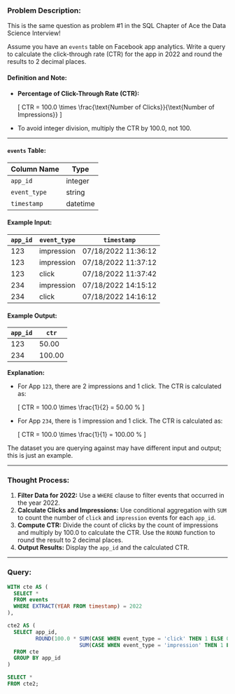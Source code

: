 ### Problem Description:
This is the same question as problem #1 in the SQL Chapter of Ace the Data Science Interview!

Assume you have an `events` table on Facebook app analytics. Write a query to calculate the click-through rate (CTR) for the app in 2022 and round the results to 2 decimal places.

#### Definition and Note:
- **Percentage of Click-Through Rate (CTR):**
  
  \[ CTR = 100.0 \times \frac{\text{Number of Clicks}}{\text{Number of Impressions}} \]

- To avoid integer division, multiply the CTR by 100.0, not 100.

---

#### `events` Table:
| Column Name  | Type       |
|--------------|------------|
| `app_id`     | integer    |
| `event_type` | string     |
| `timestamp`  | datetime   |

#### Example Input:
| `app_id` | `event_type` | `timestamp`           |
|----------|--------------|-----------------------|
| 123      | impression   | 07/18/2022 11:36:12  |
| 123      | impression   | 07/18/2022 11:37:12  |
| 123      | click        | 07/18/2022 11:37:42  |
| 234      | impression   | 07/18/2022 14:15:12  |
| 234      | click        | 07/18/2022 14:16:12  |

#### Example Output:
| `app_id` | `ctr`  |
|----------|--------|
| 123      | 50.00  |
| 234      | 100.00 |

**Explanation:**
- For App `123`, there are 2 impressions and 1 click. The CTR is calculated as:
  
  \[ CTR = 100.0 \times \frac{1}{2} = 50.00 \%
  \]

- For App `234`, there is 1 impression and 1 click. The CTR is calculated as:

  \[ CTR = 100.0 \times \frac{1}{1} = 100.00 \%
  \]

The dataset you are querying against may have different input and output; this is just an example.

---

### Thought Process:
1. **Filter Data for 2022:** Use a `WHERE` clause to filter events that occurred in the year 2022.
2. **Calculate Clicks and Impressions:** Use conditional aggregation with `SUM` to count the number of `click` and `impression` events for each `app_id`.
3. **Compute CTR:** Divide the count of clicks by the count of impressions and multiply by 100.0 to calculate the CTR. Use the `ROUND` function to round the result to 2 decimal places.
4. **Output Results:** Display the `app_id` and the calculated CTR.

---

### Query:
```sql
WITH cte AS (
  SELECT *
  FROM events 
  WHERE EXTRACT(YEAR FROM timestamp) = 2022
),

cte2 AS (
  SELECT app_id, 
         ROUND(100.0 * SUM(CASE WHEN event_type = 'click' THEN 1 ELSE 0 END) /
                       SUM(CASE WHEN event_type = 'impression' THEN 1 ELSE 0 END), 2) AS ctr
  FROM cte
  GROUP BY app_id
)

SELECT *
FROM cte2;
